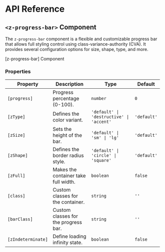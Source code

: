 # API Reference

## `<z-progress-bar>` <span class="api-type-label component">Component</span>

The `z-progress-bar` component is a flexible and customizable progress bar that allows full styling control using class-variance-authority (CVA). It provides several configuration options for size, shape, type, and more.

[z-progress-bar] Component

### **Properties**

| Property           | Description                          | Type                                     | Default     |
| ------------------ | ------------------------------------ | ---------------------------------------- | ----------- |
| `[progress]`       | Progress percentage (0-100).         | `number`                                 | `0`         |
| `[zType]`          | Defines the color variant.           | `'default' \| 'destructive' \| 'accent'` | `'default'` |
| `[zSize]`          | Sets the height of the bar.          | `'default' \| 'sm' \| 'lg'`              | `'default'` |
| `[zShape]`         | Defines the border radius style.     | `'default' \| 'circle' \| 'square'`      | `'default'` |
| `[zFull]`          | Makes the container take full width. | `boolean`                                | `false`     |
| `[class]`          | Custom classes for the container.    | `string`                                 | `''`        |
| `[barClass]`       | Custom classes for the progress bar. | `string`                                 | `''`        |
| `[zIndeterminate]` | Define loading infinity state.       | `boolean`                                | `false`     |
